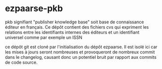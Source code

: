ezpaarse-pkb
===========

pkb signifiant "publisher knowledge base" soit base de connaissance éditeur en français. Ce dépôt contient des fichiers cvs qui expriment les relations entre les identifiants internes des éditeurs et un identifiant universel comme par exemple un ISSN

ce dépôt git est cloné par l'initialisation du dépôt ezpaarse. Il est isolé ici car les mises à jours seront nombreuses et provoqueront de nombreux commit dans le changelog, causant donc un potentiel bruit par rapport aux commits de code source.